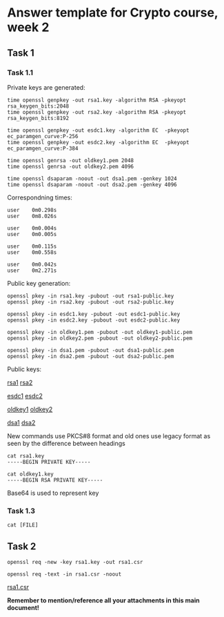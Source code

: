 # Answer template for Crypto course, week 2
## Task 1

### Task 1.1
Private keys are generated:
```console
time openssl genpkey -out rsa1.key -algorithm RSA -pkeyopt rsa_keygen_bits:2048 
time openssl genpkey -out rsa2.key -algorithm RSA -pkeyopt rsa_keygen_bits:8192

time openssl genpkey -out esdc1.key -algorithm EC  -pkeyopt ec_paramgen_curve:P-256 
time openssl genpkey -out esdc2.key -algorithm EC  -pkeyopt ec_paramgen_curve:P-384 

time openssl genrsa -out oldkey1.pem 2048
time openssl genrsa -out oldkey2.pem 4096

time openssl dsaparam -noout -out dsa1.pem -genkey 1024
time openssl dsaparam -noout -out dsa2.pem -genkey 4096
```
Correspondning times:
```terminal
user	0m0.298s
user	0m8.026s

user	0m0.004s
user	0m0.005s

user	0m0.115s
user	0m0.558s

user	0m0.042s
user	0m2.271s
```
Public key generation:
```terminal
openssl pkey -in rsa1.key -pubout -out rsa1-public.key
openssl pkey -in rsa2.key -pubout -out rsa2-public.key

openssl pkey -in esdc1.key -pubout -out esdc1-public.key
openssl pkey -in esdc2.key -pubout -out esdc2-public.key

openssl pkey -in oldkey1.pem -pubout -out oldkey1-public.pem
openssl pkey -in oldkey2.pem -pubout -out oldkey2-public.pem

openssl pkey -in dsa1.pem -pubout -out dsa1-public.pem
openssl pkey -in dsa2.pem -pubout -out dsa2-public.pem
```
Public keys:

[rsa1](rsa1-public.key) [rsa2](rsa2-public.key)

[esdc1](sdc1-public.key) [esdc2](esdc2-public.key)

[oldkey1](oldkey1-public.pem) [oldkey2](oldkey2-public.pem)

[dsa1](dsa1-public.pem) [dsa2](dsa2-public.pem)

New commands use PKCS#8 format and old ones use legacy format as seen by the difference between headings
```terminal
cat rsa1.key
-----BEGIN PRIVATE KEY-----

cat oldkey1.key
-----BEGIN RSA PRIVATE KEY-----
```
Base64 is used to represent key
### Task 1.3
```terminal
cat [FILE]
```
## Task 2
```terminal
openssl req -new -key rsa1.key -out rsa1.csr

openssl req -text -in rsa1.csr -noout
```
[rsa1.csr](rsa1.csr)

**Remember to mention/reference all your attachments in this main document!**